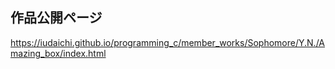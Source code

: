 ## 作品公開ページ

https://iudaichi.github.io/programming_c/member_works/Sophomore/Y.N./Amazing_box/index.html
